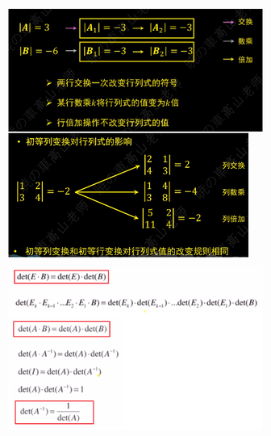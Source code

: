 ![](../photo/Pasted%20image%2020240617142200.png)
![](../photo/Pasted%20image%2020240617142631.png)

![](../photo/Pasted%20image%2020240308145808.png)

